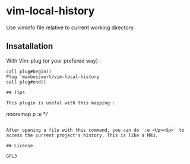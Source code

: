 # vim-local-history

Use viminfo file relative to current working directory.

## Insatallation
With Vim-plug (or your prefered way) :
```
call plug#begin()
Plug 'maxboisvert/vim-local-history
call plug#end()

## Tips

This plugin is useful with this mapping :

```
nnoremap <Leader>p :e **/*
```

After opening a file with this command, you can do `:e <Up><Up>` to access the current project's history. This is like a MRU.

## License

GPL3

